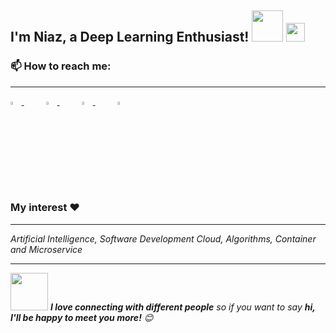 <h2> I'm Niaz, a Deep Learning Enthusiast! <img src="https://media.giphy.com/media/mGcNjsfWAjY5AEZNw6/giphy.gif" width="50"> <img src="https://media.giphy.com/media/WUlplcMpOCEmTGBtBW/giphy.gif" width="30"> </h2>
<!--<p><em>You will always find me doing browsing 
</em></p> -->

<h3>📫 How to reach me:</h3>
<hr>
<a href="mailto:shohrab.niaz@gmail.com"> <img src="https://img.icons8.com/fluent/48/000000/gmail.png" width="3.5%"/> </a>&nbsp;&nbsp;&nbsp;&nbsp;&nbsp;&nbsp;&nbsp;&nbsp;
<a href="https://steamcommunity.com/id/de_X_ter/"> <img src="https://upload.wikimedia.org/wikipedia/commons/8/83/Steam_icon_logo.svg" width="3.5%"/> </a>&nbsp;&nbsp;&nbsp;&nbsp;&nbsp;&nbsp;&nbsp;&nbsp;
<a href="https://discord.gg/26trAvS"> <img src="https://github.com/sciencepal/sciencepal/blob/master/assets/discord-round.svg" width="3.5%"/> </a>&nbsp;&nbsp;&nbsp;&nbsp;&nbsp;&nbsp;&nbsp;&nbsp;
<a href="https://twitter.com/hrdipto"> <img src="https://img.icons8.com/color/48/000000/twitter.png" width="3.5%"/> </a>



<h3> My interest ❤️ </h3>
<hr>
<p><em>Artificial Intelligence, Software Development
Cloud, Algorithms, Container and Microservice </em></p>

<hr>

<img src="https://media.giphy.com/media/LnQjpWaON8nhr21vNW/giphy.gif" width="60"> <em><b>I love connecting with different people</b> so if you want to say <b>hi, I'll be happy to meet you more!</b> 😊</em>
